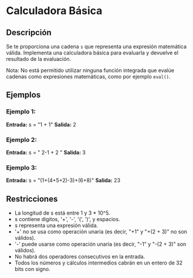 # Calculadora Básica

## Descripción

Se te proporciona una cadena `s` que representa una expresión matemática válida. Implementa una calculadora básica para evaluarla y devuelve el resultado de la evaluación.

Nota: No está permitido utilizar ninguna función integrada que evalúe cadenas como expresiones matemáticas, como por ejemplo `eval()`.

## Ejemplos

### Ejemplo 1:

**Entrada:** s = "1 + 1"
**Salida:** 2

### Ejemplo 2:

**Entrada:** s = " 2-1 + 2 "
**Salida:** 3

### Ejemplo 3:

**Entrada:** s = "(1+(4+5+2)-3)+(6+8)"
**Salida:** 23

## Restricciones

- La longitud de s está entre 1 y 3 * 10^5.
- s contiene dígitos, '+', '-', '(', ')', y espacios.
- s representa una expresión válida.
- '+' no se usa como operación unaria (es decir, "+1" y "+(2 + 3)" no son válidos).
- '-' puede usarse como operación unaria (es decir, "-1" y "-(2 + 3)" son válidos).
- No habrá dos operadores consecutivos en la entrada.
- Todos los números y cálculos intermedios cabrán en un entero de 32 bits con signo.